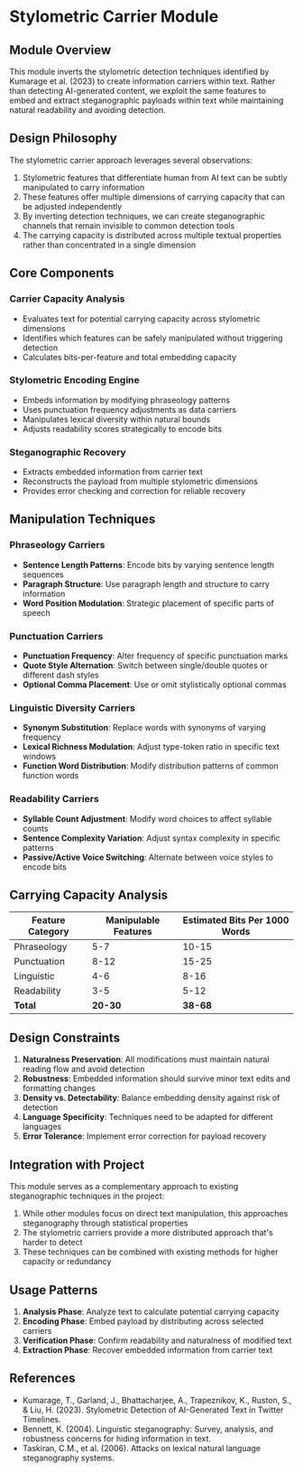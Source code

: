 # Stylometric Carrier Module

## Module Overview
This module inverts the stylometric detection techniques identified by Kumarage et al. (2023) to create information carriers within text. Rather than detecting AI-generated content, we exploit the same features to embed and extract steganographic payloads within text while maintaining natural readability and avoiding detection.

## Design Philosophy
The stylometric carrier approach leverages several observations:

1. Stylometric features that differentiate human from AI text can be subtly manipulated to carry information
2. These features offer multiple dimensions of carrying capacity that can be adjusted independently
3. By inverting detection techniques, we can create steganographic channels that remain invisible to common detection tools
4. The carrying capacity is distributed across multiple textual properties rather than concentrated in a single dimension

## Core Components

### Carrier Capacity Analysis
- Evaluates text for potential carrying capacity across stylometric dimensions
- Identifies which features can be safely manipulated without triggering detection
- Calculates bits-per-feature and total embedding capacity

### Stylometric Encoding Engine
- Embeds information by modifying phraseology patterns
- Uses punctuation frequency adjustments as data carriers
- Manipulates lexical diversity within natural bounds
- Adjusts readability scores strategically to encode bits

### Steganographic Recovery
- Extracts embedded information from carrier text
- Reconstructs the payload from multiple stylometric dimensions
- Provides error checking and correction for reliable recovery

## Manipulation Techniques

### Phraseology Carriers
- **Sentence Length Patterns**: Encode bits by varying sentence length sequences
- **Paragraph Structure**: Use paragraph length and structure to carry information
- **Word Position Modulation**: Strategic placement of specific parts of speech

### Punctuation Carriers
- **Punctuation Frequency**: Alter frequency of specific punctuation marks
- **Quote Style Alternation**: Switch between single/double quotes or different dash styles
- **Optional Comma Placement**: Use or omit stylistically optional commas

### Linguistic Diversity Carriers
- **Synonym Substitution**: Replace words with synonyms of varying frequency
- **Lexical Richness Modulation**: Adjust type-token ratio in specific text windows
- **Function Word Distribution**: Modify distribution patterns of common function words

### Readability Carriers
- **Syllable Count Adjustment**: Modify word choices to affect syllable counts
- **Sentence Complexity Variation**: Adjust syntax complexity in specific patterns
- **Passive/Active Voice Switching**: Alternate between voice styles to encode bits

## Carrying Capacity Analysis

| Feature Category | Manipulable Features | Estimated Bits Per 1000 Words |
|------------------|----------------------|------------------------------|
| Phraseology      | 5-7                  | 10-15                        |
| Punctuation      | 8-12                 | 15-25                        |
| Linguistic       | 4-6                  | 8-16                         |
| Readability      | 3-5                  | 5-12                         |
| **Total**        | **20-30**            | **38-68**                    |

## Design Constraints

1. **Naturalness Preservation**: All modifications must maintain natural reading flow and avoid detection
2. **Robustness**: Embedded information should survive minor text edits and formatting changes
3. **Density vs. Detectability**: Balance embedding density against risk of detection
4. **Language Specificity**: Techniques need to be adapted for different languages
5. **Error Tolerance**: Implement error correction for payload recovery

## Integration with Project

This module serves as a complementary approach to existing steganographic techniques in the project:

1. While other modules focus on direct text manipulation, this approaches steganography through statistical properties
2. The stylometric carriers provide a more distributed approach that's harder to detect
3. These techniques can be combined with existing methods for higher capacity or redundancy

## Usage Patterns

1. **Analysis Phase**: Analyze text to calculate potential carrying capacity
2. **Encoding Phase**: Embed payload by distributing across selected carriers
3. **Verification Phase**: Confirm readability and naturalness of modified text
4. **Extraction Phase**: Recover embedded information from carrier text

## References

- Kumarage, T., Garland, J., Bhattacharjee, A., Trapeznikov, K., Ruston, S., & Liu, H. (2023). Stylometric Detection of AI-Generated Text in Twitter Timelines.
- Bennett, K. (2004). Linguistic steganography: Survey, analysis, and robustness concerns for hiding information in text.
- Taskiran, C.M., et al. (2006). Attacks on lexical natural language steganography systems.